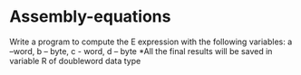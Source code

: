 # Assembly-equations
Write a program to compute the E expression with the following variables:
a –word, b – byte, c - word, d – byte
*All the final results will be saved in variable R of doubleword data type
